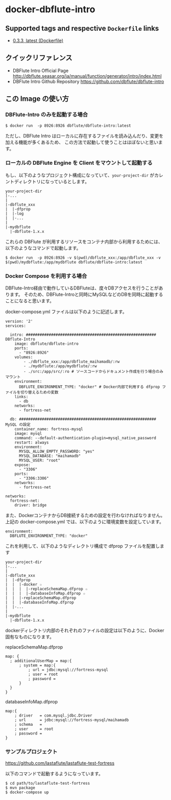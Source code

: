 # docker-dbflute-intro

## Supported tags and respective `Dockerfile` links
- [0.3.3, latest (Dockerfile)](https://github.com/EgumaYuto/docker-dbflute-intro/blob/master/Dockerfile)

## クイックリファレンス
- DBFlute Intro Official Page
http://dbflute.seasar.org/ja/manual/function/generator/intro/index.html
- DBFlute Intro Github Repository
https://github.com/dbflute/dbflute-intro


## この Image の使い方

### DBFlute-Intro のみを起動する場合
```
$ docker run  -p 8926:8926 dbflute/dbflute-intro:latest
```
ただし、DBFlute Intro はローカルに存在するファイルを読み込んだり、変更を加える機能が多くあるため、
この方法で起動して使うことはほぼないと思います。

### ローカルの DBFlute Engine を Client をマウントして起動する
もし、以下のようなプロジェクト構成になっていて、`your-project-dir` がカレントディレクトリになっているとします。
```
your-project-dir
|-...
|
|-dbflute_xxx
|  |-dfprop
|  |-log
|  |-...
|
|-mydbflute
  |-dbflute-1.x.x
```

これらの DBFlute が利用するリソースをコンテナ内部から利用するためには、以下のようなコマンドで起動します。
```
$ docker run  -p 8926:8926 -v $(pwd)/dbflute_xxx:/app/dbflute_xxx -v $(pwd)/mydbflute:/app/mydbflute dbflute/dbflute-intro:latest
```

### Docker Compose を利用する場合
DBFlute-Intro経由で動作しているDBFluteは、度々DBアクセスを行うことがあります。
そのため、DBFlute-Introと同時にMySQLなどのDBを同時に起動することになると思います。

docker-compose.yml ファイルは以下のように記述します。
```
version: '2'
services:

  intro: ######################################################### DBflute-Intro 
    image: dbflute/dbflute-intro
    ports:
      - "8926:8926"
    volumes:
        - ./dbflute_xxx:/app/dbflute_maihamadb/:rw
        - ./mydbflute:/app/mydbflute/:rw
        - ./src:/app/src/:ro # ソースコードからドキュメント作成を行う場合のみマウント
    environment:
      DBFLUTE_ENVIRONMENT_TYPE: "docker" # Docker内部で利用する dfprop ファイルを切り替えるための変数
    links:
      - db
    networks:
      - fortress-net
      
  db: ############################################################ MySQL の設定
    container_name: fortress-mysql
    image: mysql
    command: --default-authentication-plugin=mysql_native_password
    restart: always
    environment:
      MYSQL_ALLOW_EMPTY_PASSWORD: "yes"
      MYSQL_DATABASE: "maihamadb"
      MYSQL_USER: "root"
    expose:
      - "3306"
    ports:
      - "3306:3306"
    networks:
      - fortress-net

networks:
  fortress-net:
    driver: bridge
```

また、DockerコンテナからDB接続するための設定を行わなければなりません。
上記の docker-compose.yml では、以下のように環境変数を設定しています。
```
environment:
  DBFLUTE_ENVIRONMENT_TYPE: "docker"
```

これを利用して、以下のようなディレクトリ構成で dfprop ファイルを配置します
```
your-project-dir
|-...
|
|-dbflute_xxx
|  |-dfprop
|  |  |-docker ☆
|  |  |  |-replaceSchemaMap.dfprop ☆
|  |  |  |-databaseInfoMap.dfprop ☆
|  |  |-replaceSchemaMap.dfprop
|  |  |-databaseInfoMap.dfprop
|  |-...
|
|-mydbflute
  |-dbflute-1.x.x
```

dockerディレクトリ内部のそれぞれのファイルの設定は以下のように、Docker固有なものになります。

replaceSchemaMap.dfprop
```
map: {
  ; additionalUserMap = map:{
      ; system = map:{
          ; url = jdbc:mysql://fortress-mysql
          ; user = root
          ; password =
      }
  }
}
```

databaseInfoMap.dfprop
```
map:{
    ; driver   = com.mysql.jdbc.Driver
    ; url      = jdbc:mysql://fortress-mysql/maihamadb
    ; schema   =
    ; user     = root
    ; password =
}
```

### サンプルプロジェクト
https://github.com/lastaflute/lastaflute-test-fortress

以下のコマンドで起動するようになっています。
```
$ cd path/to/lastaflute-test-fortress
$ mvn package
$ docker-compose up
```

